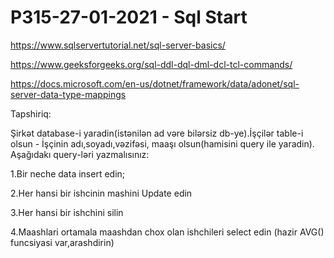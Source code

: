 # P315-27-01-2021 - Sql Start

https://www.sqlservertutorial.net/sql-server-basics/

https://www.geeksforgeeks.org/sql-ddl-dql-dml-dcl-tcl-commands/

https://docs.microsoft.com/en-us/dotnet/framework/data/adonet/sql-server-data-type-mappings

Tapshiriq:

Şirkət database-i yaradin(istənilən ad vəre bilərsiz db-ye).İşçilər table-i olsun - İşçinin adı,soyadı,vəzifəsi, maaşı olsun(hamisini query ile yaradin). Aşağıdakı query-ləri yazmalısınız:

1.Bir neche data insert edin;

2.Her hansi bir ishcinin mashini Update edin

3.Her hansi bir ishchini silin

4.Maashlari ortamala maashdan chox olan ishchileri select edin (hazir AVG() funcsiyasi var,arashdirin)

